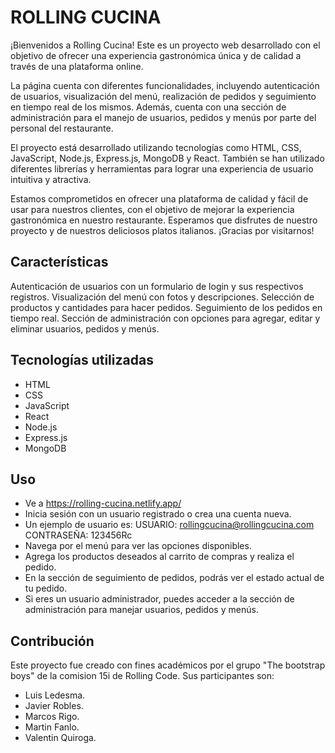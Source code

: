 # ROLLING CUCINA

¡Bienvenidos a Rolling Cucina! Este es un proyecto web desarrollado con el objetivo de ofrecer una experiencia gastronómica única y de calidad a través de una plataforma online.

La página cuenta con diferentes funcionalidades, incluyendo autenticación de usuarios, visualización del menú, realización de pedidos y seguimiento en tiempo real de los mismos. Además, cuenta con una sección de administración para el manejo de usuarios, pedidos y menús por parte del personal del restaurante.

El proyecto está desarrollado utilizando tecnologías como HTML, CSS, JavaScript, Node.js, Express.js, MongoDB y React. También se han utilizado diferentes librerías y herramientas para lograr una experiencia de usuario intuitiva y atractiva.

Estamos comprometidos en ofrecer una plataforma de calidad y fácil de usar para nuestros clientes, con el objetivo de mejorar la experiencia gastronómica en nuestro restaurante. Esperamos que disfrutes de nuestro proyecto y de nuestros deliciosos platos italianos. ¡Gracias por visitarnos!

## Características
Autenticación de usuarios con un formulario de login y sus respectivos registros.
Visualización del menú con fotos y descripciones.
Selección de productos y cantidades para hacer pedidos.
Seguimiento de los pedidos en tiempo real.
Sección de administración con opciones para agregar, editar y eliminar usuarios, pedidos y menús.

## Tecnologías utilizadas
* HTML
* CSS
* JavaScript
* React
* Node.js
* Express.js
* MongoDB

## Uso
* Ve a https://rolling-cucina.netlify.app/
* Inicia sesión con un usuario registrado o crea una cuenta nueva.
* Un ejemplo de usuario es: USUARIO: rollingcucina@rollingcucina.com CONTRASEÑA: 123456Rc
* Navega por el menú para ver las opciones disponibles.
* Agrega los productos deseados al carrito de compras y realiza el pedido.
* En la sección de seguimiento de pedidos, podrás ver el estado actual de tu pedido.
* Si eres un usuario administrador, puedes acceder a la sección de administración para manejar usuarios, pedidos y menús.

## Contribución
Este proyecto fue creado con fines académicos por el grupo "The bootstrap boys" de la comision 15i de Rolling Code.
Sus participantes son:
* Luis Ledesma.
* Javier Robles.
* Marcos Rigo.
* Martin Fanlo.
* Valentin Quiroga.

